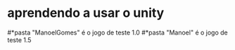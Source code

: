 # aprendendo a usar o unity

#*pasta "ManoelGomes" é o jogo de teste 1.0
#*pasta "Manoel" é o jogo de teste 1.5
